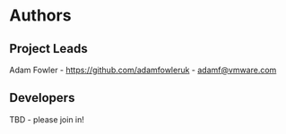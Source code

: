 # Authors

## Project Leads

Adam Fowler - https://github.com/adamfowleruk - adamf@vmware.com

## Developers

TBD - please join in!
